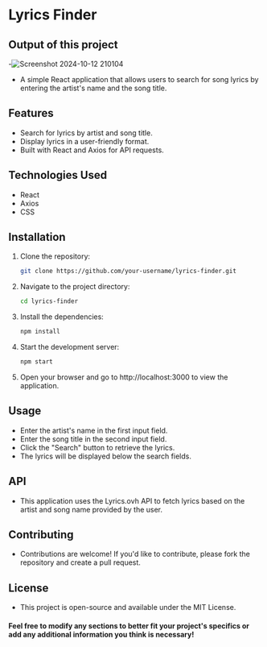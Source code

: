 # Lyrics Finder

## Output of this project
-![Screenshot 2024-10-12 210104](https://github.com/user-attachments/assets/313f1608-c68b-43af-b189-21bb601e888f)


- A simple React application that allows users to search for song lyrics by entering the artist's name and the song title.

## Features

- Search for lyrics by artist and song title.
- Display lyrics in a user-friendly format.
- Built with React and Axios for API requests.

## Technologies Used

- React
- Axios
- CSS

## Installation

1. Clone the repository:
   ```bash
   git clone https://github.com/your-username/lyrics-finder.git
2. Navigate to the project directory:
   ```bash
   cd lyrics-finder
3. Install the dependencies:
   ```bash
   npm install
4. Start the development server:
   ```bash
   npm start
5. Open your browser and go to http://localhost:3000 to view the application.

## Usage
- Enter the artist's name in the first input field.
- Enter the song title in the second input field.
- Click the "Search" button to retrieve the lyrics.
- The lyrics will be displayed below the search fields.
  
## API
- This application uses the Lyrics.ovh API to fetch lyrics based on the artist and song name provided by the user.

## Contributing
- Contributions are welcome! If you'd like to contribute, please fork the repository and create a pull request.

## License
- This project is open-source and available under the MIT License.

#### Feel free to modify any sections to better fit your project's specifics or add any additional information you think is necessary!


